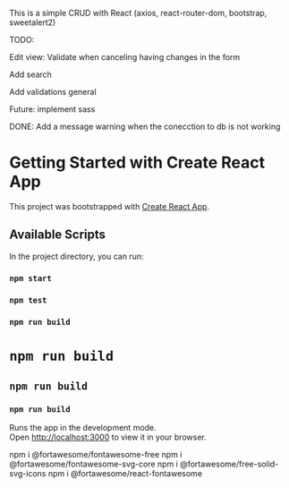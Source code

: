 
This is a simple CRUD with React (axios, react-router-dom, bootstrap, sweetalert2)


TODO:

Edit view:
Validate when canceling having changes in the form

Add search

Add validations general

Future:
implement sass

DONE:
Add a message warning when the conecction to db is not working

###
# Getting Started with Create React App

This project was bootstrapped with [Create React App](https://github.com/facebook/create-react-app).

## Available Scripts

In the project directory, you can run:

### `npm start`
### `npm test`
### `npm run build`
# `npm run build`
## `npm run build`
### `npm run build`

Runs the app in the development mode.\
Open [http://localhost:3000](http://localhost:3000) to view it in your browser.


npm i @fortawesome/fontawesome-free
npm i @fortawesome/fontawesome-svg-core
npm i @fortawesome/free-solid-svg-icons
npm i @fortawesome/react-fontawesome

